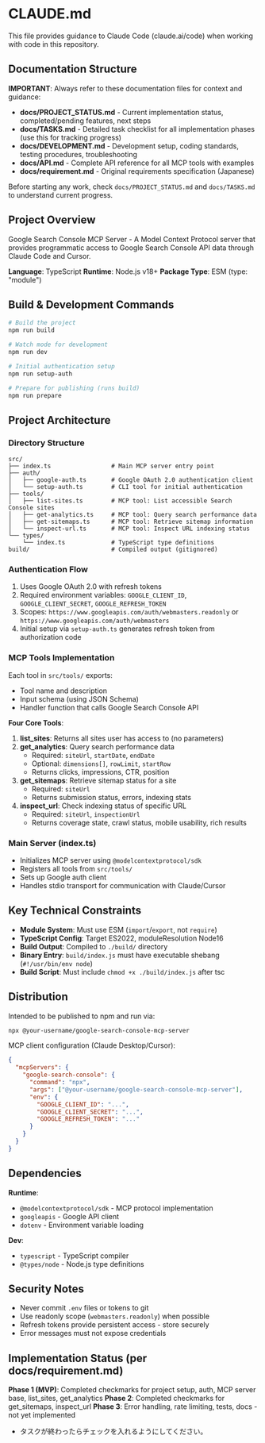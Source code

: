 # CLAUDE.md

This file provides guidance to Claude Code (claude.ai/code) when working with code in this repository.

## Documentation Structure

**IMPORTANT**: Always refer to these documentation files for context and guidance:

- **docs/PROJECT_STATUS.md** - Current implementation status, completed/pending features, next steps
- **docs/TASKS.md** - Detailed task checklist for all implementation phases (use this for tracking progress)
- **docs/DEVELOPMENT.md** - Development setup, coding standards, testing procedures, troubleshooting
- **docs/API.md** - Complete API reference for all MCP tools with examples
- **docs/requirement.md** - Original requirements specification (Japanese)

Before starting any work, check `docs/PROJECT_STATUS.md` and `docs/TASKS.md` to understand current progress.

## Project Overview

Google Search Console MCP Server - A Model Context Protocol server that provides programmatic access to Google Search Console API data through Claude Code and Cursor.

**Language**: TypeScript
**Runtime**: Node.js v18+
**Package Type**: ESM (type: "module")

## Build & Development Commands

```bash
# Build the project
npm run build

# Watch mode for development
npm run dev

# Initial authentication setup
npm run setup-auth

# Prepare for publishing (runs build)
npm run prepare
```

## Project Architecture

### Directory Structure

```
src/
├── index.ts                 # Main MCP server entry point
├── auth/
│   ├── google-auth.ts       # Google OAuth 2.0 authentication client
│   └── setup-auth.ts        # CLI tool for initial authentication
├── tools/
│   ├── list-sites.ts        # MCP tool: List accessible Search Console sites
│   ├── get-analytics.ts     # MCP tool: Query search performance data
│   ├── get-sitemaps.ts      # MCP tool: Retrieve sitemap information
│   └── inspect-url.ts       # MCP tool: Inspect URL indexing status
└── types/
    └── index.ts             # TypeScript type definitions
build/                       # Compiled output (gitignored)
```

### Authentication Flow

1. Uses Google OAuth 2.0 with refresh tokens
2. Required environment variables: `GOOGLE_CLIENT_ID`, `GOOGLE_CLIENT_SECRET`, `GOOGLE_REFRESH_TOKEN`
3. Scopes: `https://www.googleapis.com/auth/webmasters.readonly` or `https://www.googleapis.com/auth/webmasters`
4. Initial setup via `setup-auth.ts` generates refresh token from authorization code

### MCP Tools Implementation

Each tool in `src/tools/` exports:

- Tool name and description
- Input schema (using JSON Schema)
- Handler function that calls Google Search Console API

**Four Core Tools**:

1. **list_sites**: Returns all sites user has access to (no parameters)
2. **get_analytics**: Query search performance data
   - Required: `siteUrl`, `startDate`, `endDate`
   - Optional: `dimensions[]`, `rowLimit`, `startRow`
   - Returns clicks, impressions, CTR, position
3. **get_sitemaps**: Retrieve sitemap status for a site
   - Required: `siteUrl`
   - Returns submission status, errors, indexing stats
4. **inspect_url**: Check indexing status of specific URL
   - Required: `siteUrl`, `inspectionUrl`
   - Returns coverage state, crawl status, mobile usability, rich results

### Main Server (index.ts)

- Initializes MCP server using `@modelcontextprotocol/sdk`
- Registers all tools from `src/tools/`
- Sets up Google auth client
- Handles stdio transport for communication with Claude/Cursor

## Key Technical Constraints

- **Module System**: Must use ESM (`import`/`export`, not `require`)
- **TypeScript Config**: Target ES2022, moduleResolution Node16
- **Build Output**: Compiled to `./build/` directory
- **Binary Entry**: `build/index.js` must have executable shebang (`#!/usr/bin/env node`)
- **Build Script**: Must include `chmod +x ./build/index.js` after tsc

## Distribution

Intended to be published to npm and run via:

```bash
npx @your-username/google-search-console-mcp-server
```

MCP client configuration (Claude Desktop/Cursor):

```json
{
  "mcpServers": {
    "google-search-console": {
      "command": "npx",
      "args": ["@your-username/google-search-console-mcp-server"],
      "env": {
        "GOOGLE_CLIENT_ID": "...",
        "GOOGLE_CLIENT_SECRET": "...",
        "GOOGLE_REFRESH_TOKEN": "..."
      }
    }
  }
}
```

## Dependencies

**Runtime**:

- `@modelcontextprotocol/sdk` - MCP protocol implementation
- `googleapis` - Google API client
- `dotenv` - Environment variable loading

**Dev**:

- `typescript` - TypeScript compiler
- `@types/node` - Node.js type definitions

## Security Notes

- Never commit `.env` files or tokens to git
- Use readonly scope (`webmasters.readonly`) when possible
- Refresh tokens provide persistent access - store securely
- Error messages must not expose credentials

## Implementation Status (per docs/requirement.md)

**Phase 1 (MVP)**: Completed checkmarks for project setup, auth, MCP server base, list_sites, get_analytics
**Phase 2**: Completed checkmarks for get_sitemaps, inspect_url
**Phase 3**: Error handling, rate limiting, tests, docs - not yet implemented

- タスクが終わったらチェックを入れるようにしてください。

